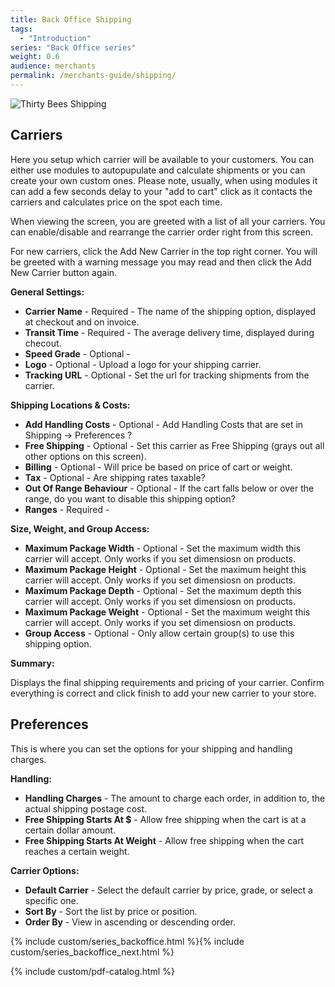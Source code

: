 ```yaml
---
title: Back Office Shipping
tags:
  - "Introduction"
series: "Back Office series"
weight: 0.6
audience: merchants
permalink: /merchants-guide/shipping/
---
```


![Thirty Bees Shipping]({{baseurl}}/thirtybees/images/merchants-guide/shipping.jpg  "Thirty Bees Shipping")

## Carriers

Here you setup which carrier will be available to your customers.  You can either use modules to autopupulate and calculate shipments or you can create your own custom ones.  Please note, usually, when using modules it can add a few seconds delay to your "add to cart" click as it contacts the carriers and calculates price on the spot each time.

When viewing the screen, you are greeted with a list of all your carriers.  You can enable/disable and rearrange the carrier order right from this screen. 

For new carriers, click the Add New Carrier in the top right corner.  You will be greeted with a warning message you may read and then click the Add New Carrier button again.

**General Settings:**

- **Carrier Name** - Required - The name of the shipping option, displayed at checkout and on invoice.
- **Transit Time** - Required - The average delivery time, displayed during checout.
- **Speed Grade** - Optional - 
- **Logo** - Optional - Upload a logo for your shipping carrier.
- **Tracking URL** - Optional - Set the url for tracking shipments from the carrier.

**Shipping Locations & Costs:**

- **Add Handling Costs** - Optional - Add Handling Costs that are set in Shipping -> Preferences ?
- **Free Shipping** - Optional - Set this carrier as Free Shipping (grays out all other options on this screen).
- **Billing** - Optional - Will price be based on price of cart or weight.
- **Tax** - Optional - Are shipping rates taxable?
- **Out Of Range Behaviour** - Optional - If the cart falls below or over the range, do you want to disable this shipping option?
- **Ranges** - Required - 

**Size, Weight, and Group Access:**

- **Maximum Package Width** - Optional - Set the maximum width this carrier will accept.  Only works if you set dimensiosn on products.
- **Maximum Package Height** - Optional - Set the maximum height this carrier will accept.  Only works if you set dimensiosn on products.
- **Maximum Package Depth** - Optional - Set the maximum depth this carrier will accept.  Only works if you set dimensiosn on products.
- **Maximum Package Weight** - Optional - Set the maximum weight this carrier will accept.  Only works if you set dimensiosn on products.
- **Group Access** - Optional - Only allow certain group(s) to use this shipping option.

**Summary:**

Displays the final shipping requirements and pricing of your carrier.  Confirm everything is correct and click finish to add your new carrier to your store.

## Preferences

This is where you can set the options for your shipping  and handling charges.

**Handling:**

- **Handling Charges** - The amount to charge each order, in addition to, the actual shipping postage cost.
- **Free Shipping Starts At $** - Allow free shipping when the cart is at a certain dollar amount.
- **Free Shipping Starts At Weight** - Allow free shipping when the cart reaches a certain weight.

**Carrier Options:**

- **Default Carrier** - Select the default carrier by price, grade, or select a specific one.
- **Sort By** - Sort the list by price or position.
- **Order By** - View in ascending or descending order.

{% include custom/series_backoffice.html %}{% include custom/series_backoffice_next.html %}

{% include custom/pdf-catalog.html %}